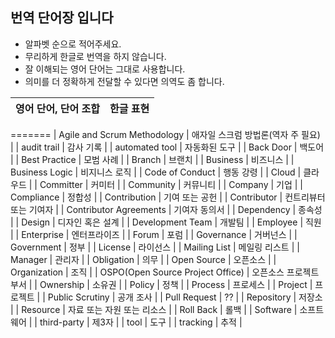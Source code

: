 ## 번역 단어장 입니다

* 알파벳 순으로 적어주세요.
* 무리하게 한글로 번역을 하지 않습니다.
* 잘 이해되는 영어 단어는 그대로 사용합니다.
* 의미를 더 정확하게 전달할 수 있다면 의역도 좀 합니다.

| 영어 단어, 단어 조합  | 한글 표현 |
|--|--|
=======
| Agile and Scrum Methodology | 애자일 스크럼 방법론(역자 주 필요) |
| audit trail | 감사 기록 |
| automated tool | 자동화된 도구 |
| Back Door | 백도어 |
| Best Practice | 모범 사례 |
| Branch | 브랜치 |
| Business | 비즈니스 |
| Business Logic | 비지니스 로직 |
| Code of Conduct | 행동 강령 |
| Cloud | 클라우드 |
| Committer | 커미터 |
| Community | 커뮤니티 |
| Company | 기업 |
| Compliance | 정합성 |
| Contribution | 기여 또는 공헌 |
| Contributor | 컨트리뷰터 또는 기여자 |
| Contributor Agreements | 기여자 동의서 |
| Dependency | 종속성 |
| Design | 디자인 혹은 설계 |
| Development Team | 개발팀 |
| Employee | 직원 |
| Enterprise  | 엔터프라이즈 |
| Forum | 포럼 |
| Governance | 거버넌스 |
| Government | 정부 |
| License | 라이선스 |
| Mailing List | 메일링 리스트 |
| Manager | 관리자 |
| Obligation | 의무 |
| Open Source | 오픈소스 |
| Organization | 조직 |
| OSPO(Open Source Project Office) | 오픈소스 프로젝트 부서 |
| Ownership | 소유권 |
| Policy | 정책 |
| Process | 프로세스 |
| Project | 프로젝트 |
| Public Scrutiny | 공개 조사 |
| Pull Request | ?? |
| Repository | 저장소 |
| Resource | 자료 또는 자원 또는 리소스 |
| Roll Back | 롤백 |
| Software | 소프트웨어 |
| third-party | 제3자 |
| tool | 도구 |
| tracking | 추적 |
